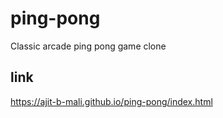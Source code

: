 # ping-pong
Classic arcade ping pong game clone

## link
https://ajit-b-mali.github.io/ping-pong/index.html
